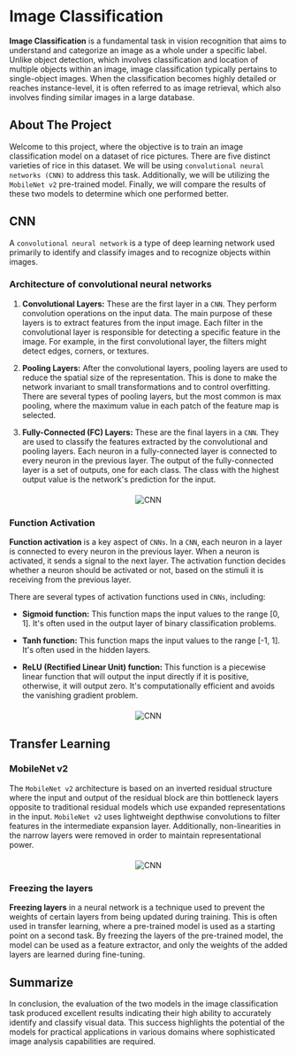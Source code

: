 # Image Classification

**Image Classification** is a fundamental task in vision recognition that aims to understand and categorize an image as a whole under a specific label. Unlike object detection, which involves classification and location of multiple objects within an image, image classification typically pertains to single-object images. When the classification becomes highly detailed or reaches instance-level, it is often referred to as image retrieval, which also involves finding similar images in a large database.

## About The Project

Welcome to this project, where the objective is to train an image classification model on a dataset of rice pictures. There are five distinct varieties of rice in this dataset. We will be using `convolutional neural networks (CNN)` to address this task. Additionally, we will be utilizing the `MobileNet v2` pre-trained model. Finally, we will compare the results of these two models to determine which one performed better.

## CNN

A `convolutional neural network` is a type of deep learning network used primarily to identify and classify images and to recognize objects within images.

### Architecture of convolutional neural networks

1. **Convolutional Layers:** These are the first layer in a `CNN`. They perform convolution operations on the input data. The main purpose of these layers is to extract features from the input image. Each filter in the convolutional layer is responsible for detecting a specific feature in the image. For example, in the first convolutional layer, the filters might detect edges, corners, or textures.

2. **Pooling Layers:** After the convolutional layers, pooling layers are used to reduce the spatial size of the representation. This is done to make the network invariant to small transformations and to control overfitting. There are several types of pooling layers, but the most common is max pooling, where the maximum value in each patch of the feature map is selected.

3. **Fully-Connected (FC) Layers:** These are the final layers in a `CNN`. They are used to classify the features extracted by the convolutional and pooling layers. Each neuron in a fully-connected layer is connected to every neuron in the previous layer. The output of the fully-connected layer is a set of outputs, one for each class. The class with the highest output value is the network's prediction for the input.

<div style="text-align:center; margin-top: 20px;">
    <img src="https://www.mdpi.com/entropy/entropy-19-00242/article_deploy/html/images/entropy-19-00242-g001-550.jpg" alt="CNN">
</div>

### Function Activation

**Function activation** is a key aspect of `CNNs`. In a `CNN`, each neuron in a layer is connected to every neuron in the previous layer. When a neuron is activated, it sends a signal to the next layer. The activation function decides whether a neuron should be activated or not, based on the stimuli it is receiving from the previous layer.

There are several types of activation functions used in `CNNs`, including:

- **Sigmoid function:** This function maps the input values to the range [0, 1]. It's often used in the output layer of binary classification problems.

- **Tanh function:** This function maps the input values to the range [-1, 1]. It's often used in the hidden layers.

- **ReLU (Rectified Linear Unit) function:** This function is a piecewise linear function that will output the input directly if it is positive, otherwise, it will output zero. It's computationally efficient and avoids the vanishing gradient problem.

<div style="text-align:center; margin-top: 20px;">
    <img src="https://b2633864.smushcdn.com/2633864/wp-content/uploads/2021/05/relu_activation.png?lossy=2&strip=1&webp=1" alt="CNN">
</div>

## Transfer Learning

### MobileNet v2

The `MobileNet v2` architecture is based on an inverted residual structure where the input and output of the residual block are thin bottleneck layers opposite to traditional residual models which use expanded representations in the input. `MobileNet v2` uses lightweight depthwise convolutions to filter features in the intermediate expansion layer. Additionally, non-linearities in the narrow layers were removed in order to maintain representational power.

<div style="text-align:center; margin-top: 20px;">
    <img src="https://production-media.paperswithcode.com/methods/Screen_Shot_2020-06-06_at_10.37.14_PM.png" alt="CNN">
</div>

### Freezing the layers

**Freezing layers** in a neural network is a technique used to prevent the weights of certain layers from being updated during training. This is often used in transfer learning, where a pre-trained model is used as a starting point on a second task. By freezing the layers of the pre-trained model, the model can be used as a feature extractor, and only the weights of the added layers are learned during fine-tuning.

## Summarize

In conclusion, the evaluation of the two models in the image classification task produced excellent results indicating their high ability to accurately identify and classify visual data. This success highlights the potential of the models for practical applications in various domains where sophisticated image analysis capabilities are required.
